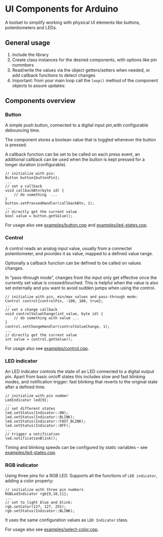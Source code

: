 # UI Components for Arduino

A toolset to simplify working with physical UI elements like buttons, potentiometers and LEDs.


## General usage

1. Include the library
2. Create class instances for the desired components, with options like pin nummbers
3. Read/write the values via the object getters/setters when needed, or add callback functions to detect changes
4. Important: from your main loop call the `loop()` method of the component objects to assure updates:


## Components overview

### Button

A simple push button, connected to a digital input pin,with configurable debouncing time.

The component stores a boolean value that is toggled whenever the button is pressed.  

A callback function can be set to be called on each press event, 
an additional callback can be used when the button is kept pressed for a longer duration (configurable).  

```
// initialize with pin:
Button button{buttonPin};
...
// set a callback
void callbackBtn(byte id) {
    // do something  ...
}
button.setPressedHandler(callbackBtn, 1);
...
// directly get the current value 
bool value = button.getValue();
```

For usage also see [examples/button.cpp](examples/button.cpp) and [examples/led-states.cpp](examples/led-states.cpp).

### Control

A control reads an analog input value, usually from a connecter potentiometer, and provides it as value, mapped to a defined value range.

Optionally a callback function can be defined to be called on values changes.

In “pass-through mode”, changes from the input only get effective once the currently set value is crossed/touched. This is helpful when the value is also set externally and you want to avoid sudden jumps when using the control.

```
// initialize with pin, min/max values and pass-through mode:
Control control{controlPin, -100, 100, true};
...
// set a change callback
void controlValueChange(int value, byte id) {
    // do something with value ...
}
control.setChangeHandler(controlValueChange, 1);
...
// directly get the current value 
int value = control.getValue();
```

For usage also see [examples/control.cpp](examples/control.cpp).

### LED indicator

An LED indicator controls the state of an LED connected to a digital output pin.
Apart from basic on/off states this includes slow and fast blinking modes, and notification trigger: fast blinking that reverts to the original state after a defined time. 

```
// initialize with pin number
LedIndicator led{9};
...
// set different states
led.setStatus(Indicator::ON);
led.setStatus(Indicator::BLINK);
led.setStatus(Indicator::FAST_BLINK);
led.setStatus(Indicator::OFF);
...
// trigger a notification
led.notificationBlink();
```

Timing and blinking speeds can be configured by static variables – see [examples/led-states.cpp](examples/led-states.cpp).

### RGB indicator

Using three pins for a RGB LED. Supports all the functions of `LED indicator`, adding a color property:

```
// initialize with three pin numbers
RGBLedIndicator rgb{9,10,11};
...
// set to light blue and blink:
rgb.setColor(127, 127, 255);
rgb.setStatus(Indicator::BLINK);
```

It uses the same configuration values as `LED Indicator` class.

For usage also see [examples/select-color.cpp](examples/select-color.cpp).
